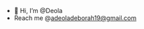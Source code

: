 - 👋 Hi, I’m @Deola
- Reach me @adeoladeborah19@gmail.com 

<!---
Adeola-Ogungbade/Adeola-Ogungbade is a ✨ special ✨ repository because its `README.md` (this file) appears on your GitHub profile.
You can click the Preview link to take a look at your changes.
--->
